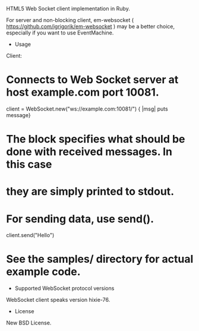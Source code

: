 HTML5 Web Socket client implementation in Ruby.

For server and non-blocking client, em-websocket ( https://github.com/igrigorik/em-websocket ) may be a better choice, especially if you want to use EventMachine.

* Usage

Client:

  # Connects to Web Socket server at host example.com port 10081.
  client = WebSocket.new("ws://example.com:10081/") { |msg| puts message}
  # The block specifies what should be done with received messages. In this case 
  # they are simply printed to stdout.

  # For sending data, use send().  
  client.send("Hello")
  
  # See the samples/ directory for actual example code.

* Supported WebSocket protocol versions

WebSocket client speaks version hixie-76.

* License

New BSD License.
